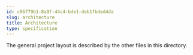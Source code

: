 ```yaml
---
id: c06779b1-8a9f-44c4-bde1-deb1fbded4da
slug: architecture
title: Architecture
type: specification
---
```


The general project layout is described by the other files in this directory.
